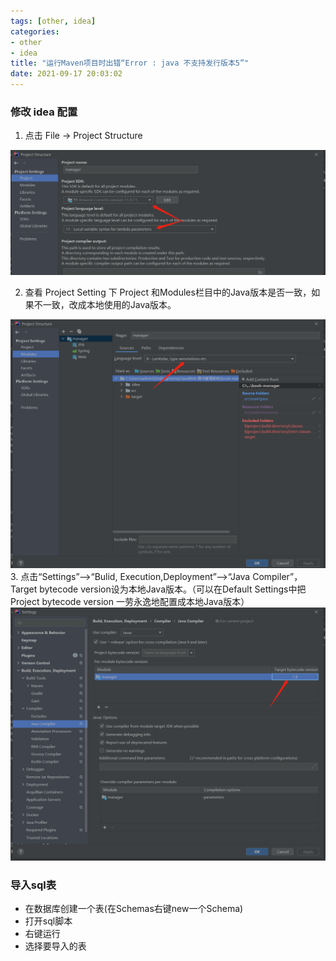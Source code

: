 ```yaml
---
tags: [other, idea]
categories: 
- other
- idea
title: "运行Maven项目时出错“Error : java 不支持发行版本5”"
date: 2021-09-17 20:03:02
---
```


### 修改 idea 配置

1. 点击 File -> Project Structure
<img src="/uploads/img/idea/idea_1.png">
<!-- more -->

2. 查看 Project Setting 下 Project 和Modules栏目中的Java版本是否一致，如果不一致，改成本地使用的Java版本。
<img src="/uploads/img/idea/idea_2.png">
3. 点击“Settings”-->“Bulid, Execution,Deployment”-->“Java Compiler”，Target bytecode version设为本地Java版本。（可以在Default Settings中把Project bytecode version 一劳永逸地配置成本地Java版本）
<img src="/uploads/img/idea/idea_3.png">

### 导入sql表

 * 在数据库创建一个表(在Schemas右键new一个Schema)
 * 打开sql脚本
 * 右键运行
 * 选择要导入的表